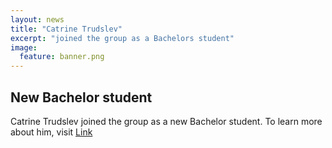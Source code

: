 ```yaml
---
layout: news
title: "Catrine Trudslev"  
excerpt: "joined the group as a Bachelors student" 
image:
  feature: banner.png
---
```


## New Bachelor student

Catrine Trudslev joined the group as a new Bachelor student. To learn more about him, visit [Link](/people/catrine_trudslev)
